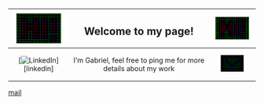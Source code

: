 

<table width="100%">
    <thead>
        <tr>
            <th><img align="left" src="content/hi!.gif" width="150px"></th>
            <th><h2 align="center">Welcome to my page!</h2></th>
            <th><img align="right" src="content/hi!.gif" width="150px"></th>
        </tr>
    </thead>
    <tbody>
        <tr>
            <td align="center">[<img alt="LinkedIn" width="22px" src="https://cdn2.iconfinder.com/data/icons/social-media-2285/512/1_Linkedin_unofficial_colored_svg-512.png" />][linkedin]</td>
            <td align="center"><p>I'm Gabriel, feel free to ping me for more details about my work
            </p>
            </td>
            <td align="center"><img src="content/mail.gif" width="60px" [mail]></td>
        </tr>
    </tbody>
</table>

[mail](mailto:gabriel.lindman@volvocars.com)

[linkedin]: https://www.linkedin.com/in/gabriel-lindman-829992186
[mail]: [user@example.com](mailto:user@example.com)




<!--
**GabrielSten/GabrielSten** is a ✨ _special_ ✨ repository because its `README.md` (this file) appears on your GitHub profile.

Here are some ideas to get you started:

- 🔭 I’m currently working on ...
- 🌱 I’m currently learning ...
- 👯 I’m looking to collaborate on ...
- 🤔 I’m looking for help with ...
- 💬 Ask me about ...
- 📫 How to reach me: ...
- 😄 Pronouns: ...
- ⚡ Fun fact: ...
-->
